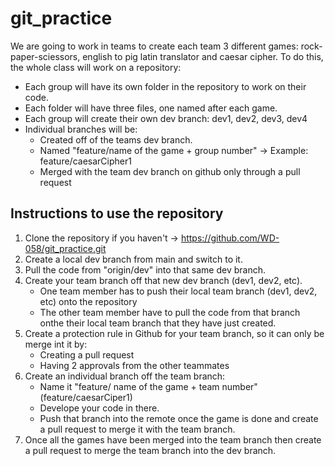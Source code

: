 # git_practice

We are going to work in teams to create each team 3 different games: rock-paper-sciessors, english to pig latin translator and caesar cipher.
To do this, the whole class will work on a repository:

- Each group will have its own folder in the repository to work on their code.
- Each folder will have three files, one named after each game.
- Each group will create their own dev branch: dev1, dev2, dev3, dev4
- Individual branches will be:
  - Created off of the teams dev branch.
  - Named "feature/name of the game + group number" -> Example: feature/caesarCipher1
  - Merged with the team dev branch on github only through a pull request

## Instructions to use the repository

1. Clone the repository if you haven't -> https://github.com/WD-058/git_practice.git
2. Create a local dev branch from main and switch to it.
3. Pull the code from "origin/dev" into that same dev branch.
4. Create your team branch off that new dev branch (dev1, dev2, etc).
   - One team member has to push their local team branch (dev1, dev2, etc) onto the repository
   - The other team member have to pull the code from that branch onthe their local team branch that they have just created.
5. Create a protection rule in Github for your team branch, so it can only be merge int it by:
   - Creating a pull request
   - Having 2 approvals from the other teammates
6. Create an individual branch off the team branch:
   - Name it "feature/ name of the game + team number" (feature/caesarCiper1)
   - Develope your code in there.
   - Push that branch into the remote once the game is done and create a pull request to merge it with the team branch.
7. Once all the games have been merged into the team branch then create a pull request to merge the team branch into the dev branch.

